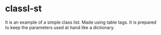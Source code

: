 # classl-st
It is an example of a simple class list. Made using table tags. It is prepared to keep the parameters used at hand like a dictionary.
